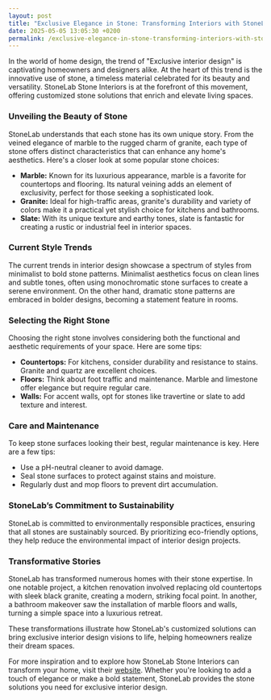```yaml
---
layout: post
title: "Exclusive Elegance in Stone: Transforming Interiors with StoneLab"
date: 2025-05-05 13:05:30 +0200
permalink: /exclusive-elegance-in-stone-transforming-interiors-with-stonelab/
---
```



In the world of home design, the trend of "Exclusive interior design" is captivating homeowners and designers alike. At the heart of this trend is the innovative use of stone, a timeless material celebrated for its beauty and versatility. StoneLab Stone Interiors is at the forefront of this movement, offering customized stone solutions that enrich and elevate living spaces.

### Unveiling the Beauty of Stone

StoneLab understands that each stone has its own unique story. From the veined elegance of marble to the rugged charm of granite, each type of stone offers distinct characteristics that can enhance any home's aesthetics. Here's a closer look at some popular stone choices:

- **Marble:** Known for its luxurious appearance, marble is a favorite for countertops and flooring. Its natural veining adds an element of exclusivity, perfect for those seeking a sophisticated look.
- **Granite:** Ideal for high-traffic areas, granite's durability and variety of colors make it a practical yet stylish choice for kitchens and bathrooms.
- **Slate:** With its unique texture and earthy tones, slate is fantastic for creating a rustic or industrial feel in interior spaces.

### Current Style Trends

The current trends in interior design showcase a spectrum of styles from minimalist to bold stone patterns. Minimalist aesthetics focus on clean lines and subtle tones, often using monochromatic stone surfaces to create a serene environment. On the other hand, dramatic stone patterns are embraced in bolder designs, becoming a statement feature in rooms.

### Selecting the Right Stone

Choosing the right stone involves considering both the functional and aesthetic requirements of your space. Here are some tips:

- **Countertops:** For kitchens, consider durability and resistance to stains. Granite and quartz are excellent choices.
- **Floors:** Think about foot traffic and maintenance. Marble and limestone offer elegance but require regular care.
- **Walls:** For accent walls, opt for stones like travertine or slate to add texture and interest.

### Care and Maintenance

To keep stone surfaces looking their best, regular maintenance is key. Here are a few tips:

- Use a pH-neutral cleaner to avoid damage.
- Seal stone surfaces to protect against stains and moisture.
- Regularly dust and mop floors to prevent dirt accumulation.

### StoneLab’s Commitment to Sustainability

StoneLab is committed to environmentally responsible practices, ensuring that all stones are sustainably sourced. By prioritizing eco-friendly options, they help reduce the environmental impact of interior design projects.

### Transformative Stories

StoneLab has transformed numerous homes with their stone expertise. In one notable project, a kitchen renovation involved replacing old countertops with sleek black granite, creating a modern, striking focal point. In another, a bathroom makeover saw the installation of marble floors and walls, turning a simple space into a luxurious retreat.

These transformations illustrate how StoneLab's customized solutions can bring exclusive interior design visions to life, helping homeowners realize their dream spaces.

For more inspiration and to explore how StoneLab Stone Interiors can transform your home, visit their [website](https://stonelab.se). Whether you're looking to add a touch of elegance or make a bold statement, StoneLab provides the stone solutions you need for exclusive interior design.